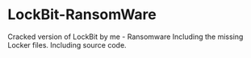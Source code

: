 # LockBit-RansomWare
Cracked version of LockBit by me - Ransomware Including the missing Locker files. Including source code.
